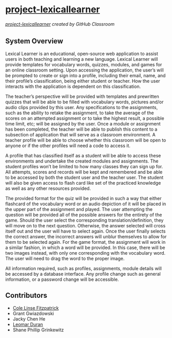 # [project-lexicallearner]
###### [project-lexicallearner] created by GitHub Classroom

## System Overview

Lexical Learner is an educational, open-source web application to assist users in both teaching and learning a new language. Lexical Learner will provide templates for vocabulary words, quizzes, modules, and games for an online classroom setting. Upon accessing the application, the user’s will be prompted to create or sign into a profile, including their email, name, and their profile’s classification, being either student or teacher. How the user interacts with the application is dependent on this classification.

The teacher’s perspective will be provided with templates and prewritten quizzes that will be able to be filled with vocabulary words, pictures and/or audio clips provided by this user. Any specifications to the assignments, such as the ability to retake the assignment, to take the average of the scores on an attempted assignment or to take the highest result, a possible time limit, etc; will be assigned by the user.  Once a module or assignment has been completed, the teacher will be able to publish this content to a subsection of application that will serve as a classroom environment. A teacher profile will be able to choose whether this classroom will be open to anyone or if the other profiles will need a code to access it.

A profile that has classified itself as a student will be able to access these environments and undertake the created modules and assignments. The student profiles won’t be limited to how many classes they can sign up for. All attempts, scores and records will be kept and remembered and be able to be accessed by both the student user and the teacher user. The student will also be given access to flash card like set of the practiced knowledge as well as any other resources provided. 

The provided format for the quiz will be provided in such a way that either flashcard of the vocabulary word or an audio depiction of it will be placed in the upper part of the assignment and played. The user attempting the question will be provided all of the possible answers for the entirety of the game. Should the user select the corresponding translation/definition, they will move on to the next question. Otherwise, the answer selected will cross itself out and the user will have to select again. Once the user finally selects the correct answer, the incorrect answers will unblur themselves to allow for them to be selected again. For the game format, the assignment will work in a similar fashion, in which a word will be provided. In this case, there will be two images instead, with only one corresponding with the vocabulary word. The user will need to drag the word to the proper image. 

All information required, such as profiles, assignments, module details will be accessed by a database interface. Any profile change such as general information, or a password change will be accessible.

## Contributors
* [Cole Linse Fitzpatrick][ColeFitz88]
* Grant Gwiazdowski
* Jacky Chen He
* [Leomar Duran][lduran2]
* Shane Phillip Grinkewitz

[project-lexicallearner]: https://github.com/Capstone-Projects-2022-Spring/project-lexicallearner

[ColeFitz88]: https://github.com/ColeFitz88
[lduran2]: https://github.com/lduran2
